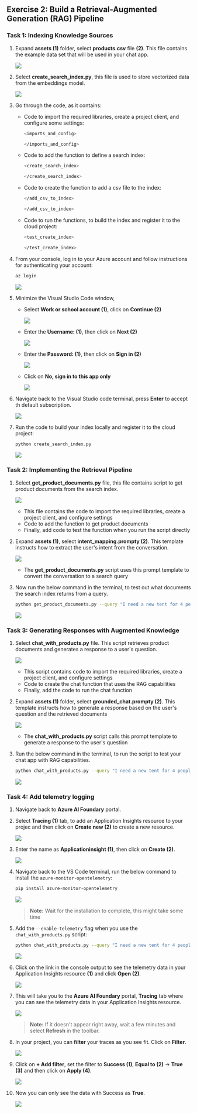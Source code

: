 
## Exercise 2: Build a Retrieval-Augmented Generation (RAG) Pipeline

### Task 1: Indexing Knowledge Sources 

1. Expand **assets (1)** folder, select **products.csv** file **(2)**. This file contains the  example data set that will be used in your chat app.

    ![](../media/af35.png)

1. Select **create_search_index.py**, this file is used to store vectorized data from the embeddings model.  

    ![](../media/af-34.png)

1. Go through the code, as it contains:

    - Code to import the required libraries, create a project client, and configure some settings:

      ```bash
      <imports_and_config>

      </imports_and_config>
      ```

    - Code to add the function to define a search index:  

      ```bash
      <create_search_index>

      </create_search_index>
       ```

    - Code to create the function to add a csv file to the index:    

      ```bash
      </add_csv_to_index>

      </add_csv_to_index>
      ```

    - Code to run the functions, to build the index and register it to the cloud project:  

      ```bash
      <test_create_index>

      </test_create_index>
      ```    

1. From your console, log in to your Azure account and follow instructions for authenticating your account:

    ```bash
    az login
    ```

    ![](../media/af36.png)

1. Minimize the Visual Studio Code window,

    - Select **Work or school account (1)**, click on **Continue (2)**

      ![](../media/af37.png)    

    - Enter the **Username: <inject key="AzureAdUserEmail"></inject> (1)**,  then click on **Next (2)**

      ![](../media/af38.png)  

    - Enter the **Password: <inject key="AzureAdUserPassword"></inject> (1)**,  then click on **Sign in (2)**

      ![](../media/af39.png)    

    - Click on **No, sign in to this app only**

      ![](../media/af40.png)      

1. Navigate back to the Visual Studio code terminal, press **Enter** to accept th default subscription.

    ![](../media/af41.png)

1. Run the code to build your index locally and register it to the cloud project:

    ```bash
    python create_search_index.py
    ```    

     ![](../media/af42.png)    

### Task 2: Implementing the Retrieval Pipeline 

1. Select **get_product_documents.py** file, this file contains script to get product documents from the search index.

    ![](../media/af43.png)

    - This file contains the code to import the required libraries, create a project client, and configure settings
    - Code to add the function to get product documents
    - Finally, add code to test the function when you run the script directly

1. Expand **assets (1)**, select **intent_mapping.prompty (2)**. This template instructs how to extract the user's intent from the conversation.      

    ![](../media/af44.png)

    - The **get_product_documents.py** script uses this prompt template to convert the conversation to a search query

1. Now run the below command in the terminal, to test out what documents the search index returns from a query.

    ```bash
    python get_product_documents.py --query "I need a new tent for 4 people, what would you recommend?"
    ```

     ![](../media/af45.png)     

### Task 3: Generating Responses with Augmented Knowledge     

1. Select **chat_with_products.py** file. This script retrieves product documents and generates a response to a user's question.

    ![](../media/af46.png)

    - This script contains code to import the required libraries, create a project client, and configure settings   
    - Code to create the chat function that uses the RAG capabilities
    - Finally, add the code to run the chat function 

1. Expand **assets (1)** folder, select  **grounded_chat.prompty (2)**. This template instructs how to generate a response based on the user's question and the retrieved documents

    ![](../media/af47.png)

    - The **chat_with_products.py** script calls this prompt template to generate a response to the user's question

1. Run the below command in the terminal, to run the script to test your chat app with RAG capabilities.

    ```bash
    python chat_with_products.py --query "I need a new tent for 4 people, what would you recommend?"
    ```

     ![](../media/af48.png)  

### Task 4: Add telemetry logging

1. Navigate back to **Azure AI Foundary** portal.

1. Select **Tracing (1)** tab, to add an Application Insights resource to your projec and then click on **Create new (2)** to create a new resource.

    ![](../media/af49.png)

1. Enter the name as **Applicationinsight (1)**, then click on **Create (2)**.

    ![](../media/af50.png)

1. Navigate back to the VS Code terminal, run the below command to install the `azure-monitor-opentelemetry`:

   ```bash
   pip install azure-monitor-opentelemetry
   ```

    ![](../media/af51.png)   

     >**Note:** Wait for the installation to complete, this might take some time

1. Add the `--enable-telemetry` flag when you use the `chat_with_products.py` script:

   ```bash
   python chat_with_products.py --query "I need a new tent for 4 people, what would you recommend?" --enable-telemetry 
   ```      

    ![](../media/af52.png)   

1. Click on the link in the console output to see the telemetry data in your Application Insights resource **(1)** and click **Open (2)**.    

    ![](../media/af53.png)

1. This will take you to the **Azure AI Foundary** portal, **Tracing** tab where you can see the telemetry data in your Application Insights resource. 

    ![](../media/af54.png)

     >**Note:** If it doesn't appear right away, wait a few minutes and select **Refresh** in the toolbar.

1. In your project, you can **filter** your traces as you see fit. Click on **Filter**.

    ![](../media/af55.png)

1. Click on **+ Add filter**, set the filter to **Success (1)**, **Equal to (2)** -> **True (3)** and then click on **Apply (4)**.

    ![](../media/af56.png)

1. Now you can only see the data with Success as **True**.

    ![](../media/af57.png)

























